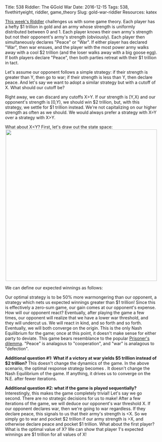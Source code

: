 Title: 538 Riddler: The <span style='text-decoration:line-through;'>C</span>Gold War
Date: 2016-12-15
Tags: 538, fivethirtyeight, riddler, game_theory
Slug: gold-war-riddler
Resources: katex

[This week's Riddler](http://fivethirtyeight.com/features/how-much-gold-would-push-you-into-a-war/) challenges us with some game theory.  Each player has a hefty $1 trillion in gold and an army whose strength is uniformly distributed between 0 and 1.  Each player knows their own army's strength but not their opponent's army's strength (obviously).  Each player then simultaneously declares "Peace" or "War".  If either player has declared "War", then war ensues, and the player with the most power army walks away with a cool $2 trillion (and the loser walks away with a big goose egg).  If both players declare "Peace", then both parties retreat with their $1 trillion in tact.  

Let's assume our opponent follows a simple strategy: if their strength is greater than Y, then go to war; if their strength is less than Y, then declare peace.  And let's say we want to adopt a similar strategy but with a cutoff of X. What should our cutoff be?

Right away, we can discard any cutoffs X&gt;Y.  If our strength is [Y,X) and our opponent's strength is [0,Y), we should win $2 trillion, but, with this strategy, we settle for $1 trillion instead. We're not capitalizing on our higher strength as often as we should.  We would always prefer a strategy with X=Y over a strategy with X>Y.

What about X&lt;Y?  First, let's draw out the state space:
[<img src="/images/gold-war.jpg" style="display:block; margin-left:auto; margin-right:auto;" width="500px">](/images/gold-war.jpg)

We can define our expected winnings as follows:
<div class="equation" data-expr="E \left[ W_{1}|S_{1}=x \cap  S_{2}=y \right] = x*y*1 + \frac{1}{2}*(1+x)*(1-x)*2 = xy+1-x^{2}"></div>
<div class="equation" data-expr="\frac{\partial}{\partial x} \left( \cdot \right ) = y-2x = 0 \rightarrow x = \frac{y}{2}"></div>
<div class="equation" data-expr="E \left[ W_{1}|S_{1}=\frac{y}{2} \cap  S_{2}=y \right] = 1 + \frac{y^{2}}{4} &gt; 1"></div>

Our optimal strategy is to be 50% more warmongering than our opponent, a strategy which nets us expected winnings greater than $1 trillion!  Since this is effectively a zero-sum game, our gain comes at our opponent's expense.  How will our opponent react?  Eventually, after playing the game a few times, our opponent will realize that we have a lower war threshold, and they will undercut us.  We will react in kind, and so forth and so forth. Eventually, we will both converge on the origin. This is the only Nash Equilibrium for the game; once at this point, it doesn't make sense for either party to deviate.  This game bears resemblance to the popular [Prisoner's dilemma](https://en.wikipedia.org/wiki/Prisoner's_dilemma).  "Peace" is analagous to "cooperation", and "war" is analagous to "defection".  

**Additional question #1: What if a victory at war yields $5 trillion instead of $2 trillion?**  This doesn't change the dynamics of the game.  In the above scenario, the optimal response strategy becomes <span class="inline-equation" data-expr="\frac{y}{5}"></span>.  It doesn't change the Nash Equilibrium of the game.  If anything, it drives us to converge on the N.E. after fewer iterations.

**Additional question #2: what if the game is played sequentially?** Interestingly, this makes the game completely trivial! Let's say we go second.  There are no strategic decisions for us to make!  After a few iterations of the game, we will deduce our opponent's war threshold X.  If our opponent declares war, then we're going to war regardless.  If they declare peace, this signals to us that their army's strength is <X. So we simply go to war and pocket $2 trillion if our army strength is >X, and otherwise declare peace and pocket $1 trillion. What about the first player?  What is the optimal value of X?  We can show that player 1's expected winnings are $1 trillion for all values of X!
<div class="equation" data-expr="E \left[ W_{1}|S_{1}=x \right] = P(A_{1}&lt;x) * P(A_{2} &lt; x) * 1 + P(A_{1} \geq x) * P(A_{1} &gt; A_{2} | A_{1} \geq x) * 2"></div>
<div class="equation" data-expr=" = x^{2} + (1-x) \left( \frac{1}{2}*(1+x)*2 \right) = 1"></div>
